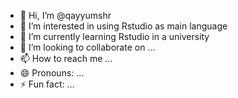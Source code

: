- 👋 Hi, I’m @qayyumshr
- 👀 I’m interested in using Rstudio as main language
- 🌱 I’m currently learning Rstudio in a university
- 💞️ I’m looking to collaborate on ...
- 📫 How to reach me ...
- 😄 Pronouns: ...
- ⚡ Fun fact: ...

<!---
qayyumshr/qayyumshr is a ✨ special ✨ repository because its `README.md` (this file) appears on your GitHub profile.
You can click the Preview link to take a look at your changes.
--->
